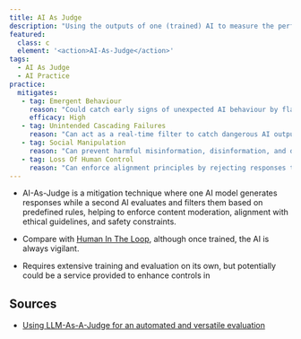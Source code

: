 ```yaml
---
title: AI As Judge
description: "Using the outputs of one (trained) AI to measure the performance of another"
featured: 
  class: c
  element: '<action>AI-As-Judge</action>'
tags: 
  - AI As Judge
  - AI Practice
practice:
  mitigates:
   - tag: Emergent Behaviour
     reason: "Could catch early signs of unexpected AI behaviour by flagging responses that deviate from expected norms."
     efficacy: High
   - tag: Unintended Cascading Failures
     reason: "Can act as a real-time filter to catch dangerous AI outputs before they propagate (e.g., financial trading AI making reckless decisions)."
   - tag: Social Manipulation
     reason: "Can prevent harmful misinformation, disinformation, and deepfakes from spreading by having a second user-owned AI fact-check or block misleading content."
   - tag: Loss Of Human Control
     reason: "Can enforce alignment principles by rejecting responses that optimise for harmful proxy goals."
---
```

    
<PracticeIntro details={frontMatter} />
    
 - AI-As-Judge is a mitigation technique where one AI model generates responses while a second AI evaluates and filters them based on predefined rules, helping to enforce content moderation, alignment with ethical guidelines, and safety constraints.   
    
 - Compare with [Human In The Loop](/tags/Human-In-The-Loop), although once trained, the AI is always vigilant.
 
 - Requires extensive training and evaluation on its own, but potentially could be a service provided to enhance controls in 
 
 
## Sources

 - [Using LLM-As-A-Judge for an automated and versatile evaluation](https://huggingface.co/learn/cookbook/llm_judge)